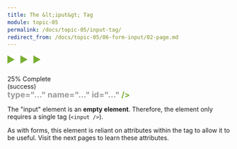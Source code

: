 ```yaml
---
title: The &lt;iput&gt; Tag
module: topic-05
permalink: /docs/topic-05/input-tag/
redirect_from: /docs/topic-05/06-form-input/02-page.md
---
```


<img src="./../../../img/arrow-divider.svg" style="width: 75px; border: none; margin: 0px 0 20px 0" />


<div class="panel panel-success">
  <div class="progress" style="margin-bottom: 0; border-bottom-left-radius: 0; border-bottom-right-radius: 0;">
    <div class="progress-bar progress-bar-success progress-bar-striped" role="progressbar" aria-valuenow="25" aria-valuemin="0" aria-valuemax="100" style="width: 25%">
      <span class="sr-only">25% Complete (success)</span>
    </div>
  </div>
  <div class="panel-body">
    <p style="font-size: large; margin: 0;"><span style="color: #79AF33; font-weight: bold;"><input</span> <span style="color: #999">type="..." name="..." id="..."</span> <span style="color: #79AF33; font-weight: bold;">/></span></p>
  </div>
</div>


The "input" element is an **empty element**. Therefore, the element only requires a single tag (`<input />`).

As with forms, this element is reliant on attributes within the tag to allow it to be useful. Visit the next pages to learn these attributes.
